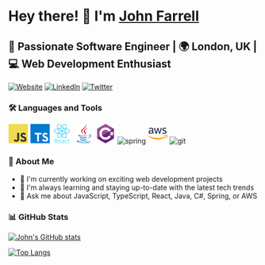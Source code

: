 # Hey there! 👋 I'm [John Farrell](https://johnfarrell.dev)

## 🚀 Passionate Software Engineer | 🌍 London, UK | 💻 Web Development Enthusiast

[![Website](https://img.shields.io/badge/Website-johnfarrell.dev-brightgreen?style=for-the-badge&logo=google-chrome)](https://johnfarrell.dev)
[![LinkedIn](https://img.shields.io/badge/LinkedIn-John%20Farrell-0077B5?style=for-the-badge&logo=linkedin)](https://www.linkedin.com/in/johnfarrelldev/)
[![Twitter](https://img.shields.io/badge/Twitter-%40JohnFarrell.dev-1DA1F2?style=for-the-badge&logo=twitter)](https://twitter.com/JohnFar55526330)

### 🛠️ Languages and Tools

<p align="left">
  <img src="https://raw.githubusercontent.com/devicons/devicon/master/icons/javascript/javascript-original.svg" alt="javascript" width="40" height="40"/>
  <img src="https://raw.githubusercontent.com/devicons/devicon/master/icons/typescript/typescript-original.svg" alt="typescript" width="40" height="40"/>
  <img src="https://raw.githubusercontent.com/devicons/devicon/master/icons/react/react-original-wordmark.svg" alt="react" width="40" height="40"/>
  <img src="https://raw.githubusercontent.com/devicons/devicon/master/icons/java/java-original.svg" alt="java" width="40" height="40"/>
  <img src="https://raw.githubusercontent.com/devicons/devicon/master/icons/csharp/csharp-original.svg" alt="csharp" width="40" height="40"/>
  <img src="https://www.vectorlogo.zone/logos/springio/springio-icon.svg" alt="spring" width="40" height="40"/>
  <img src="https://raw.githubusercontent.com/devicons/devicon/master/icons/amazonwebservices/amazonwebservices-original-wordmark.svg" alt="aws" width="40" height="40"/>
  <img src="https://www.vectorlogo.zone/logos/git-scm/git-scm-icon.svg" alt="git" width="40" height="40"/>
</p>

### 🌟 About Me

- 🔭 I'm currently working on exciting web development projects
- 🌱 I'm always learning and staying up-to-date with the latest tech trends
- 💬 Ask me about JavaScript, TypeScript, React, Java, C#, Spring, or AWS

### 📊 GitHub Stats

[![John's GitHub stats](https://github-readme-stats.vercel.app/api?username=JohnFarrellDev&show_icons=true&theme=radical)](https://github.com/JohnFarrellDev)

[![Top Langs](https://github-readme-stats.vercel.app/api/top-langs/?username=JohnFarrellDev&layout=compact&theme=radical)](https://github.com/JohnFarrellDev)
